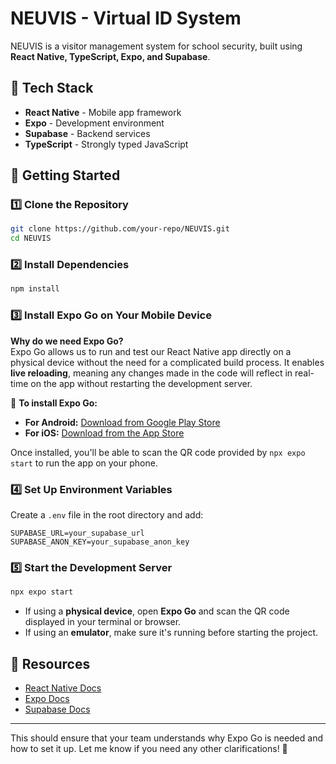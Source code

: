 # NEUVIS - Virtual ID System  

NEUVIS is a visitor management system for school security, built using **React Native, TypeScript, Expo, and Supabase**.  

## 📌 Tech Stack  
- **React Native** - Mobile app framework  
- **Expo** - Development environment  
- **Supabase** - Backend services  
- **TypeScript** - Strongly typed JavaScript  

## 🚀 Getting Started  

### 1️⃣ Clone the Repository  
```sh
git clone https://github.com/your-repo/NEUVIS.git
cd NEUVIS
```

### 2️⃣ Install Dependencies  
```sh
npm install
```

### 3️⃣ Install Expo Go on Your Mobile Device  
**Why do we need Expo Go?**  
Expo Go allows us to run and test our React Native app directly on a physical device without the need for a complicated build process. It enables **live reloading**, meaning any changes made in the code will reflect in real-time on the app without restarting the development server.  

📲 **To install Expo Go:**  
- **For Android:** [Download from Google Play Store](https://play.google.com/store/apps/details?id=host.exp.exponent)  
- **For iOS:** [Download from the App Store](https://apps.apple.com/app/expo-go/id982107779)  

Once installed, you'll be able to scan the QR code provided by `npx expo start` to run the app on your phone.  

### 4️⃣ Set Up Environment Variables  
Create a `.env` file in the root directory and add:  
```
SUPABASE_URL=your_supabase_url
SUPABASE_ANON_KEY=your_supabase_anon_key
```

### 5️⃣ Start the Development Server  
```sh
npx expo start
```
- If using a **physical device**, open **Expo Go** and scan the QR code displayed in your terminal or browser.  
- If using an **emulator**, make sure it's running before starting the project.  

## 📖 Resources  
- [React Native Docs](https://reactnative.dev/)  
- [Expo Docs](https://docs.expo.dev/)  
- [Supabase Docs](https://supabase.com/docs)  

---

This should ensure that your team understands why Expo Go is needed and how to set it up. Let me know if you need any other clarifications! 🚀